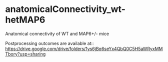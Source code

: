 # anatomicalConnectivity_wt-hetMAP6
Anatomical connectivity of WT and MAP6+/- mice

Postprocessing outcomes are available at::
https://drive.google.com/drive/folders/1ys6jBq6seYx4QbQ0C5H5aWRyxMMTbory?usp=sharing


